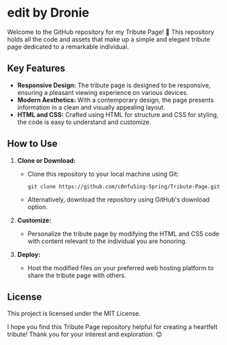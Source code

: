 # edit by Dronie

Welcome to the GitHub repository for my Tribute Page! 🌟 This repository holds all the code and assets that make up a simple and elegant tribute page dedicated to a remarkable individual.

## Key Features

- **Responsive Design:** The tribute page is designed to be responsive, ensuring a pleasant viewing experience on various devices.
- **Modern Aesthetics:** With a contemporary design, the page presents information in a clean and visually appealing layout.
- **HTML and CSS:** Crafted using HTML for structure and CSS for styling, the code is easy to understand and customize.

## How to Use

1. **Clone or Download:**
   - Clone this repository to your local machine using Git:
     ```
     git clone https://github.com/c0nfu5ing-5pring/Tribute-Page.git
     ```
   - Alternatively, download the repository using GitHub's download option.

2. **Customize:**
   - Personalize the tribute page by modifying the HTML and CSS code with content relevant to the individual you are honoring.

3. **Deploy:**
   - Host the modified files on your preferred web hosting platform to share the tribute page with others.

## License

This project is licensed under the MIT License.

I hope you find this Tribute Page repository helpful for creating a heartfelt tribute! Thank you for your interest and exploration. 😊
